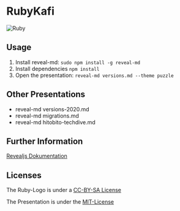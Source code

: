# RubyKafi

![Ruby](ruby.png)

## Usage

1. Install reveal-md: `sudo npm install -g reveal-md`
1. Install dependencies `npm install`
1. Open the presentation: `reveal-md versions.md --theme puzzle`

## Other Presentations

- reveal-md versions-2020.md
- reveal-md migrations.md
- reveal-md hitobito-techdive.md

## Further Information

[Revealjs Dokumentation](https://github.com/hakimel/reveal.js)

## Licenses

The Ruby-Logo is under a [CC-BY-SA License](LOGO-LICENSE)

The Presentation is under the [MIT-License](LICENSE)
